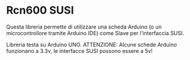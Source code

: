 # Rcn600 SUSI
Questa libreria permette di utilizzare una scheda Arduino (o un microcontrollore tramite Arduino IDE) come Slave per l'interfaccia SUSI.

Libreria testa su Arduino UNO.
ATTENZIONE: Alcune schede Arduino funzionano a 3.3v, le interfacce SUSI possono essere a 5v! 
